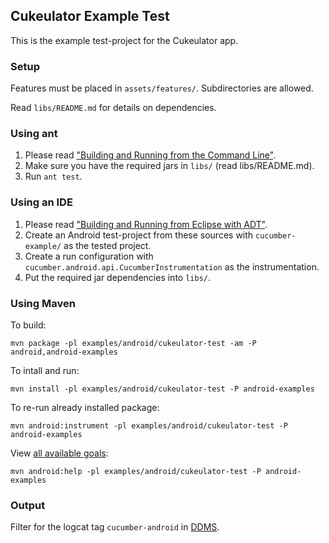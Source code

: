 ## Cukeulator Example Test
This is the example test-project for the Cukeulator app.

### Setup
Features must be placed in `assets/features/`. Subdirectories are allowed.

Read `libs/README.md` for details on dependencies.

### Using ant
1. Please read ["Building and Running from the Command Line"](https://developer.android.com/tools/building/building-cmdline.html).
2. Make sure you have the required jars in `libs/` (read libs/README.md).
3. Run `ant test`.

### Using an IDE
1. Please read ["Building and Running from Eclipse with ADT"](https://developer.android.com/tools/building/building-eclipse.html).
2. Create an Android test-project from these sources with `cucumber-example/` as the tested project.
3. Create a run configuration with `cucumber.android.api.CucumberInstrumentation` as the instrumentation.
4. Put the required jar dependencies into `libs/`.

### Using Maven
To build:

`mvn package -pl examples/android/cukeulator-test -am -P android,android-examples`

To intall and run:

`mvn install -pl examples/android/cukeulator-test -P android-examples`

To re-run already installed package:

`mvn android:instrument -pl examples/android/cukeulator-test -P android-examples`

View [all available goals](http://maven-android-plugin-m2site.googlecode.com/svn/plugin-info.html):

`mvn android:help -pl examples/android/cukeulator-test -P android-examples`

### Output
Filter for the logcat tag `cucumber-android` in [DDMS](https://developer.android.com/tools/debugging/ddms.html).
